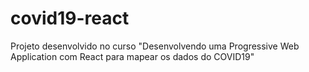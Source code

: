 # covid19-react
Projeto desenvolvido no curso "Desenvolvendo uma Progressive Web Application com React para mapear os dados do COVID19" 
